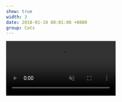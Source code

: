 ```yaml
---
show: true
width: 3
date: 2018-01-10 00:01:00 +0800
group: Cats
---
```

<!-- <video autoplay muted loop playsinline class="w-100 rounded">
  <source src="{{ '/assets/images/cat/catvid0.mp4' | relative_url }}" type="video/mp4">
</video> -->

<div class="desktop-only">
  <video autoplay muted loop playsinline class="w-100 rounded">
    <source src="{{ '/assets/images/cat/catvid0.mp4' | relative_url }}" type="video/mp4">
  </video>
</div>

